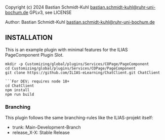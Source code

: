 Copyright (c) 2024 Bastian Schmidt-Kuhl <bastian.schmidt-kuhl@ruhr-uni-bochum.de>
GPLv3, see LICENSE

Author: Bastian Schmidt-Kuhl <bastian.schmidt-kuhl@ruhr-uni-bochum.de>

INSTALLATION
------------

This is an example plugin with minimal features for the ILIAS PageComponent Plugin Slot.

```
mkdir -p Customizing/global/plugins/Services/COPage/PageComponent
cd Customizing/global/plugins/Services/COPage/PageComponent
git clone https://github.com/ILIAS-eLearning/ChatClient.git ChatClient

```For DEV; requires node 18+
cd ChatClient
npm install
npm run build
```

### Branching
This plugin follows the same branching-rules like the ILIAS-projekt itself:
- trunk: Main-Development-Branch
- release_X-X: Stable Release

